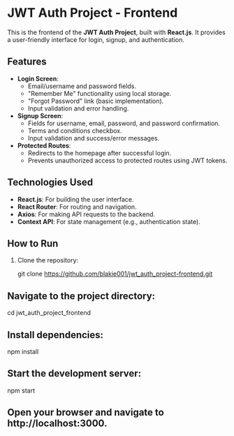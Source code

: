 # JWT Auth Project - Frontend

This is the frontend of the **JWT Auth Project**, built with **React.js**. It provides a user-friendly interface for login, signup, and authentication.

## Features
- **Login Screen**: 
  - Email/username and password fields.
  - "Remember Me" functionality using local storage.
  - "Forgot Password" link (basic implementation).
  - Input validation and error handling.
- **Signup Screen**:
  - Fields for username, email, password, and password confirmation.
  - Terms and conditions checkbox.
  - Input validation and success/error messages.
- **Protected Routes**: 
  - Redirects to the homepage after successful login.
  - Prevents unauthorized access to protected routes using JWT tokens.

## Technologies Used
- **React.js**: For building the user interface.
- **React Router**: For routing and navigation.
- **Axios**: For making API requests to the backend.
- **Context API**: For state management (e.g., authentication state).


## How to Run
1. Clone the repository:
   
   git clone https://github.com/blakie001/jwt_auth_project-frontend.git

 ## Navigate to the project directory:

cd jwt_auth_project_frontend

 ## Install dependencies:

npm install
 ## Start the development server:

npm start
 ## Open your browser and navigate to http://localhost:3000.
